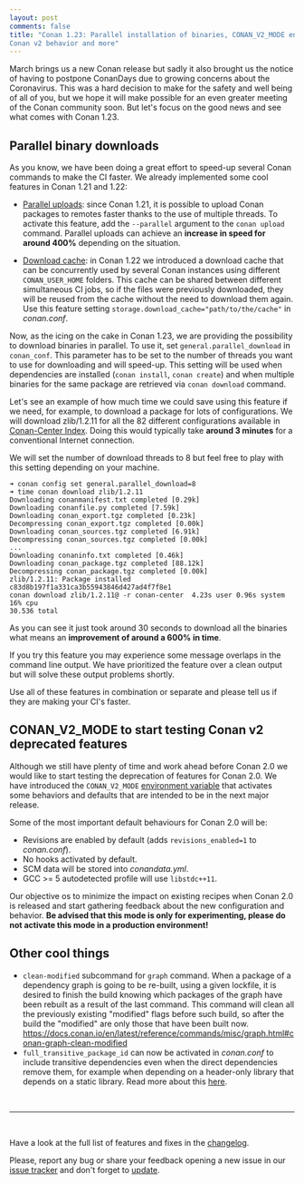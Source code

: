 ```yaml
---
layout: post 
comments: false 
title: "Conan 1.23: Parallel installation of binaries, CONAN_V2_MODE environment variable to enable
Conan v2 behavior and more"
---
```


March brings us a new Conan release but sadly it also brought us the notice of having to postpone
ConanDays due to growing concerns about the Coronavirus. This was a hard decision to make for the
safety and well being of all of you, but we hope it will make possible for an even greater meeting of
the Conan community soon. But let's focus on the good news and see what comes with Conan 1.23.

## Parallel binary downloads

As you know, we have been doing a great effort to speed-up several Conan commands to make the CI
faster. We already implemented some cool features in Conan 1.21 and 1.22:

 - [Parallel
   uploads](https://docs.conan.io/en/latest/reference/commands/creator/upload.html#conan-upload):
   since Conan 1.21, it is possible to upload Conan packages to remotes faster thanks to the use of
   multiple threads. To activate this feature, add the `--parallel` argument to the `conan upload`
   command. Parallel uploads can achieve an **increase in speed for around 400%** depending on the
   situation. 

 - [Download
   cache](https://docs.conan.io/en/latest/configuration/download_cache.html#download-cache): in Conan
   1.22 we introduced a download cache that can be concurrently used by several Conan instances using
   different `CONAN_USER_HOME` folders. This cache can be shared between different simultaneous CI
   jobs, so if the files were previously downloaded, they will be reused from the cache without the
   need to download them again. Use this feature setting `storage.download_cache="path/to/the/cache"`
   in *conan.conf*.

Now, as the icing on the cake in Conan 1.23, we are providing the possibility to download
binaries in parallel. To use it, set `general.parallel_download` in `conan_conf`. This parameter
has to be set to the number of threads you want to use for downloading and will speed-up. This
setting will be used when dependencies are installed (`conan install`, `conan create`) and when
multiple binaries for the same package are retrieved via `conan download` command.

Let's see an example of how much time we could save using this feature if we need, for example, to
download a package for lots of configurations. We will download zlib/1.2.11 for all the 82 different
configurations available in [Conan-Center Index](https://github.com/conan-io/conan-center-index).
Doing this would typically take **around 3 minutes** for a conventional Internet connection.

We will set the number of download threads to 8 but feel free to play with this setting depending on
your machine.

```
➜ conan config set general.parallel_download=8
➜ time conan download zlib/1.2.11
Downloading conanmanifest.txt completed [0.29k]
Downloading conanfile.py completed [7.59k]
Downloading conan_export.tgz completed [0.23k]
Decompressing conan_export.tgz completed [0.00k]
Downloading conan_sources.tgz completed [6.91k]
Decompressing conan_sources.tgz completed [0.00k]
...
Downloading conaninfo.txt completed [0.46k]
Downloading conan_package.tgz completed [88.12k]
Decompressing conan_package.tgz completed [0.00k]
zlib/1.2.11: Package installed c83d8b197f1a331ca3b55943846d427ad4f7f8e1
conan download zlib/1.2.11@ -r conan-center  4.23s user 0.96s system 16% cpu
30.536 total
```

As you can see it just took around 30 seconds to download all the binaries what means an
**improvement of around a 600% in time**.

If you try this feature you may experience some message overlaps in the command line output. We have
prioritized the feature over a clean output but will solve these output problems shortly.

Use all of these features in combination or separate and please tell us if they are making your CI's
faster.

## CONAN_V2_MODE to start testing Conan v2 deprecated features

Although we still have plenty of time and work ahead before Conan 2.0 we would like to start testing
the deprecation of features for Conan 2.0. We have introduced the `CONAN_V2_MODE` [environment
variable](https://docs.conan.io/en/latest/reference/conan_v2_mode.html#conan-v2-mode) that activates
some behaviors and defaults that are intended to be in the next major release.

Some of the most important default behaviours for Conan 2.0 will be:

* Revisions are enabled by default (adds `revisions_enabled=1` to *conan.conf*).
* No hooks activated by default.
* SCM data will be stored into *conandata.yml*.
* GCC >= 5 autodetected profile will use `libstdc++11`.

Our objective os to minimize the impact on existing recipes when Conan 2.0 is released and start
gathering feedback about the new configuration and behavior. **Be advised that this mode is only for
experimenting, please do not activate this mode in a production environment!** 

## Other cool things

 * `clean-modified` subcommand for `graph` command. When a package of a dependency graph is going
   to be re-built, using a given lockfile, it is desired to finish the build knowing which packages
   of the graph have been rebuilt as a result of the last command. This command will clean
   all the previously existing "modified" flags before such build, so after the build the "modified"
   are only those that have been built now.
   https://docs.conan.io/en/latest/reference/commands/misc/graph.html#conan-graph-clean-modified
 * `full_transitive_package_id` can now be activated in *conan.conf* to include transitive
   dependencies even when the direct dependencies remove them, for example when depending on a
   header-only library that depends on a static library. Read more about this
   [here](https://docs.conan.io/en/latest/creating_packages/define_abi_compatibility.html#enabling-full-transitivity-in-package-id-modes).

<br>

-----------

<br>

Have a look at the full list of features and fixes in the
[changelog](https://docs.conan.io/en/latest/changelog.html).

Please, report any bug or share your feedback opening a new issue in our [issue
tracker](https://github.com/conan-io/conan/issues) and don't forget to
[update](https://conan.io/downloads.html).
